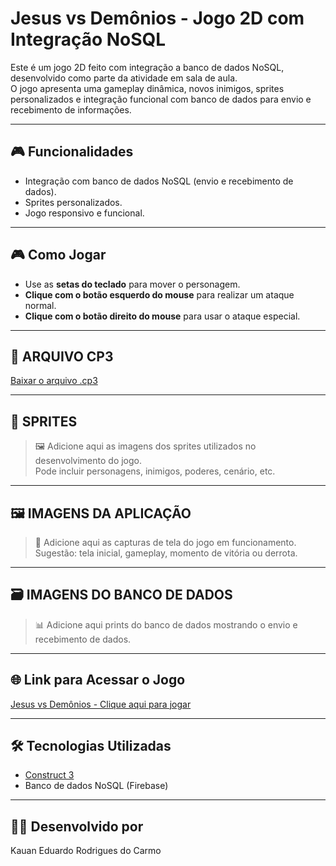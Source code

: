 # Jesus vs Demônios - Jogo 2D com Integração NoSQL

Este é um jogo 2D feito com integração a banco de dados NoSQL, desenvolvido como parte da atividade em sala de aula.  
O jogo apresenta uma gameplay dinâmica, novos inimigos, sprites personalizados e integração funcional com banco de dados para envio e recebimento de informações.

---

## 🎮 Funcionalidades

- Integração com banco de dados NoSQL (envio e recebimento de dados).
- Sprites personalizados.
- Jogo responsivo e funcional.

---

## 🎮 Como Jogar

- Use as **setas do teclado** para mover o personagem.
- **Clique com o botão esquerdo do mouse** para realizar um ataque normal.
- **Clique com o botão direito do mouse** para usar o ataque especial.

---

## 📁 ARQUIVO CP3

[Baixar o arquivo .cp3]()

---

## 🎨 SPRITES

> 🖼️ Adicione aqui as imagens dos sprites utilizados no desenvolvimento do jogo.  
> Pode incluir personagens, inimigos, poderes, cenário, etc.

---

## 🖼️ IMAGENS DA APLICAÇÃO

> 📸 Adicione aqui as capturas de tela do jogo em funcionamento.  
> Sugestão: tela inicial, gameplay, momento de vitória ou derrota.

---

## 🗃️ IMAGENS DO BANCO DE DADOS

> 📊 Adicione aqui prints do banco de dados mostrando o envio e recebimento de dados.

---

## 🌐 Link para Acessar o Jogo

[Jesus vs Demônios - Clique aqui para jogar](https://www.construct.net/en/free-online-games/jesus-vs-demonios-75585/play)

---

## 🛠️ Tecnologias Utilizadas

- [Construct 3](https://www.construct.net)
- Banco de dados NoSQL (Firebase)

---

## 👨‍💻 Desenvolvido por

Kauan Eduardo Rodrigues do Carmo

